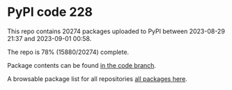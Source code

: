 # PyPI code 228

This repo contains 20274 packages uploaded to PyPI between 
2023-08-29 21:37 and 2023-09-01 00:58.

The repo is 78% (15880/20274) complete.

Package contents can be found [in the code branch](https://github.com/pypi-data/pypi-mirror-228/tree/code/packages).

A browsable package list for all repositories [all packages here](https://pypi-data.github.io/website/repositories/pypi-mirror-228).


